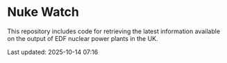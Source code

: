 # Nuke Watch

This repository includes code for retrieving the latest information available on the output of EDF nuclear power plants in the UK.

Last updated: 2025-10-14 07:16
